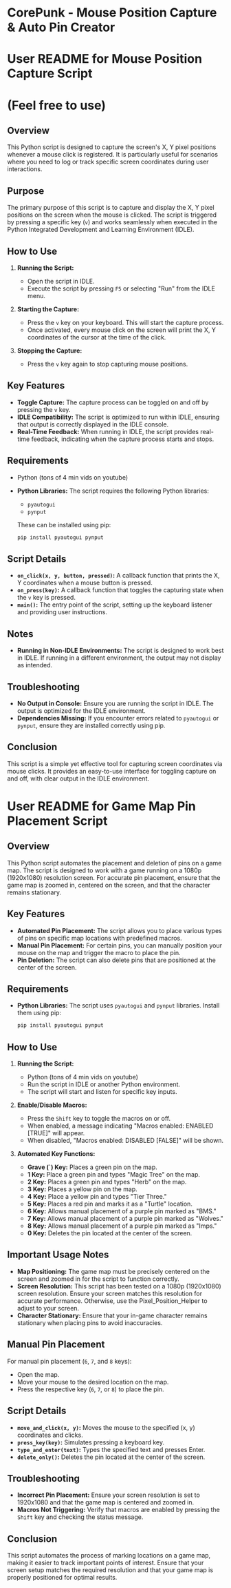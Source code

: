 # CorePunk - Mouse Position Capture & Auto Pin Creator


# User README for Mouse Position Capture Script
# (Feel free to use)

## Overview
This Python script is designed to capture the screen's X, Y pixel positions whenever a mouse click is registered. It is particularly useful for scenarios where you need to log or track specific screen coordinates during user interactions.

## Purpose
The primary purpose of this script is to capture and display the X, Y pixel positions on the screen when the mouse is clicked. The script is triggered by pressing a specific key (`v`) and works seamlessly when executed in the Python Integrated Development and Learning Environment (IDLE).

## How to Use
1. **Running the Script:**
   - Open the script in IDLE.
   - Execute the script by pressing `F5` or selecting "Run" from the IDLE menu.

2. **Starting the Capture:**
   - Press the `v` key on your keyboard. This will start the capture process.
   - Once activated, every mouse click on the screen will print the X, Y coordinates of the cursor at the time of the click.

3. **Stopping the Capture:**
   - Press the `v` key again to stop capturing mouse positions.

## Key Features
- **Toggle Capture:** The capture process can be toggled on and off by pressing the `v` key.
- **IDLE Compatibility:** The script is optimized to run within IDLE, ensuring that output is correctly displayed in the IDLE console.
- **Real-Time Feedback:** When running in IDLE, the script provides real-time feedback, indicating when the capture process starts and stops.

## Requirements
- Python (tons of 4 min vids on youtube)
- **Python Libraries:** The script requires the following Python libraries:
  - `pyautogui`
  - `pynput`
 

  These can be installed using pip:
  ```bash
  pip install pyautogui pynput
  ```

## Script Details
- **`on_click(x, y, button, pressed)`:** A callback function that prints the X, Y coordinates when a mouse button is pressed.
- **`on_press(key)`:** A callback function that toggles the capturing state when the `v` key is pressed.
- **`main()`:** The entry point of the script, setting up the keyboard listener and providing user instructions.

## Notes
- **Running in Non-IDLE Environments:** The script is designed to work best in IDLE. If running in a different environment, the output may not display as intended.

## Troubleshooting
- **No Output in Console:** Ensure you are running the script in IDLE. The output is optimized for the IDLE environment.
- **Dependencies Missing:** If you encounter errors related to `pyautogui` or `pynput`, ensure they are installed correctly using pip.

## Conclusion
This script is a simple yet effective tool for capturing screen coordinates via mouse clicks. It provides an easy-to-use interface for toggling capture on and off, with clear output in the IDLE environment.

# User README for Game Map Pin Placement Script

## Overview
This Python script automates the placement and deletion of pins on a game map. The script is designed to work with a game running on a 1080p (1920x1080) resolution screen. For accurate pin placement, ensure that the game map is zoomed in, centered on the screen, and that the character remains stationary.

## Key Features
- **Automated Pin Placement:** The script allows you to place various types of pins on specific map locations with predefined macros.
- **Manual Pin Placement:** For certain pins, you can manually position your mouse on the map and trigger the macro to place the pin.
- **Pin Deletion:** The script can also delete pins that are positioned at the center of the screen.

## Requirements
- **Python Libraries:** The script uses `pyautogui` and `pynput` libraries. Install them using pip:
  ```bash
  pip install pyautogui pynput
  ```

## How to Use
1. **Running the Script:**
   - Python (tons of 4 min vids on youtube)
   - Run the script in IDLE or another Python environment.
   - The script will start and listen for specific key inputs.

2. **Enable/Disable Macros:**
   - Press the `Shift` key to toggle the macros on or off.
   - When enabled, a message indicating "Macros enabled: ENABLED [TRUE]" will appear.
   - When disabled, "Macros enabled: DISABLED [FALSE]" will be shown.

3. **Automated Key Functions:**
   - **Grave (`) Key:** Places a green pin on the map.
   - **1 Key:** Place a green pin and types "Magic Tree" on the map.
   - **2 Key:** Places a green pin and types "Herb" on the map.
   - **3 Key:** Places a yellow pin on the map.
   - **4 Key:** Place a yellow pin and types "Tier Three."
   - **5 Key:** Places a red pin and marks it as a "Turtle" location.
   - **6 Key:** Allows manual placement of a purple pin marked as "BMS."
   - **7 Key:** Allows manual placement of a purple pin marked as "Wolves."
   - **8 Key:** Allows manual placement of a purple pin marked as "Imps."
   - **0 Key:** Deletes the pin located at the center of the screen.

## Important Usage Notes
- **Map Positioning:** The game map must be precisely centered on the screen and zoomed in for the script to function correctly.
- **Screen Resolution:** This script has been tested on a 1080p (1920x1080) screen resolution. Ensure your screen matches this resolution for accurate performance. Otherwise, use the Pixel_Position_Helper to adjust to your screen. 
- **Character Stationary:** Ensure that your in-game character remains stationary when placing pins to avoid inaccuracies.

## Manual Pin Placement
For manual pin placement (`6`, `7`, and `8` keys):
- Open the map.
- Move your mouse to the desired location on the map.
- Press the respective key (`6`, `7`, or `8`) to place the pin.

## Script Details
- **`move_and_click(x, y)`:** Moves the mouse to the specified (x, y) coordinates and clicks.
- **`press_key(key)`:** Simulates pressing a keyboard key.
- **`type_and_enter(text)`:** Types the specified text and presses Enter.
- **`delete_only()`:** Deletes the pin located at the center of the screen.

## Troubleshooting
- **Incorrect Pin Placement:** Ensure your screen resolution is set to 1920x1080 and that the game map is centered and zoomed in.
- **Macros Not Triggering:** Verify that macros are enabled by pressing the `Shift` key and checking the status message.

## Conclusion
This script automates the process of marking locations on a game map, making it easier to track important points of interest. Ensure that your screen setup matches the required resolution and that your game map is properly positioned for optimal results.
